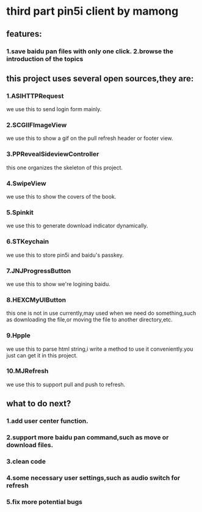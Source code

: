 third part pin5i client by mamong
===================================

features: 
-----------------------------------
### 1.save baidu pan files with only one click.      2.browse the introduction of the topics

this project uses several open sources,they are:
-----------------------------------
### 1.ASIHTTPRequest        
we use this to send login form mainly.

### 2.SCGIIFImageView
we use this to show a gif on the pull refresh header or footer view.

### 3.PPRevealSideviewController
this one organizes the skeleton of this project.

### 4.SwipeView
we use this to show the covers of the book.

### 5.Spinkit
we use this to generate download indicator dynamically.

### 6.STKeychain
we use this to store pin5i and baidu's passkey.

### 7.JNJProgressButton
we use this to show we're logining baidu.

### 8.HEXCMyUIButton
this one is not in use currently,may used when we need do something,such as downloading the file,or moving the file to another directory,etc.

### 9.Hpple
we use this to parse html string,i write a method to use it conveniently.you just can get it in this project.

### 10.MJRefresh
we use this to support pull and push to refresh.


what to do next?
-----------------------------------
### 1.add user center function.
### 2.support more baidu pan command,such as move or download files.
### 3.clean code
### 4.some necessary user settings,such as audio switch for refresh
### 5.fix more potential bugs
